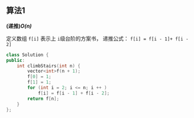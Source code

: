 ## 算法1

**(递推)*O(n)***

定义数组 ```f[i]``` 表示上 ```i```级台阶的方案书， 递推公式： ```f[i] = f[i - 1]+ f[i - 2]```
  

```CPP
class Solution {
public:
    int climbStairs(int n) {
        vector<int>f(n + 1);
        f[0] = 1;
        f[1] = 1;
        for (int i = 2; i <= n; i ++ )
            f[i] = f[i - 1] + f[i - 2];
        return f[n];
    }
};
```